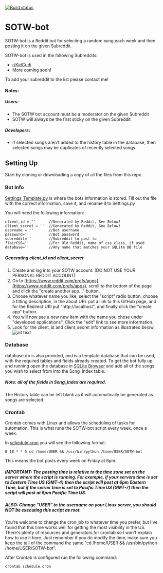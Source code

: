 [![Build status](https://travis-ci.org/jakeehall/travis-lab.svg?master)](https://travis-ci.org/jakeehall)

# SOTW-bot
SOTW-bot is a Reddit bot for selecting a random song each week and then posting it on the given Subreddit.

SOTW-bot is used in the following Subreddits:
* [r/KidCudi](https://www.reddit.com/r/KidCudi/)
* More coming soon!

To add your subreddit to the list please contact me!

#### Notes:
##### Users:
* The SOTW bot account must be a moderator on the given Subreddit
* SOTW will always be the first sticky on the given Subreddit
##### Developers:
* If selected songs aren't added to the history table in the database, then selected songs may be duplicates of recently selected songs.

## Setting Up
Start by cloning or downloading a copy of all the files from this repo.
### Bot Info
[Settings_Template.py](./Settings_Template.py) is where the bots information is stored. Fill out the file with the correct information, save it, and rename it to Settings.py

You will need the following information:
```
client_id = ''      //Generated by Reddit, See Below!
client_secret = ''  //Generated by Reddit, See Below!
username = ''       //Bot username
password=''         //Bot password
subreddit=''        //Subreddit to post to
flairCSS=''         //For Old Reddit, name of css class, if used
database=''         //Any name that matches your SQLite DB file
```
##### Generating client_id and client_secret
1. Create and log into your SOTW account. (DO NOT USE YOUR PERSONAL REDDIT ACCOUNT)
2. Go to [https://www.reddit.com/prefs/apps](https://www.reddit.com/prefs/apps), scroll to the bottom of the page and click the "create another app..." button.
3. Choose whatever name you like, select the "script" radio button, choose a fitting description, in the about URL put a link to this GitHub page, and for the Redirect URI put "http://localhost", and finally click the "create app" button.
4. You will now see a new new item with the name you chose under "developed applications". Click the "edit" link to see more information.
5. Look for the client_id and client_secret information as illustrated below.
![alt text](https://i.imgur.com/qsj6To5.png "Client I.D. and Client Secret Helper Image")

### Database
database.db is also provided, and is a template database that can be used, with the required tables and fields already created. To get the bot fully up and running open the database in [SQLite Browser](https://sqlitebrowser.org) and add all of the songs you wish to select from into the Song_Index table.
##### Note: all of the fields in Song_Index are required.
The History table can be left blank as it will automatically be generated as songs are selected.

### Crontab
Crontab comes with Linux and allows the scheduling of tasks for automation. This is what runs the SOTW-bot script every week, once a week.

In [schedule.cron](./schedule.cron) you will see the following format:
```
0 18 * * 5 cd /home/USER && /usr/bin/python /home/USER/SOTW-bot
```
This means the bot posts every week on Friday at 6pm.
##### IMPORTANT: The posting time is relative to the time zone set on the server where the script is running. For example, if your servers time is set to Eastern Time US (GMT-4) then the script will post at 6pm Eastern Time, but if the server time is set to Pacific Time US (GMT-7) then the script will post at 6pm Pacific Time US.
##### ALSO: Change "USER" to the username on your Linux server, you should NOT be executing this script as root.
You're welcome to change the cron job to whatever time you prefer, but I've found that this time works well for getting the most visibility in the US. There's plenty of resources and generators for crontab so I won't explain how to use it here. Just remember if you do modify the time, make sure you keep the tail of the command the same "cd /home/USER && /usr/bin/python /home/USER/SOTW-bot".

After Crontab is configured run the following command:
```
crontab schedule.cron
```
